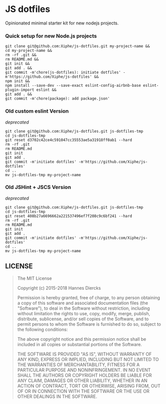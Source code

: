 # JS dotfiles

Opinionated minimal starter kit for new nodejs projects.

### Quick setup for new Node.js projects

```
git clone git@github.com:Xiphe/js-dotfiles.git my-project-name &&
cd my-project-name &&
rm -rf .git &&
rm README.md &&
git init &&
git add . &&
git commit -m'chore(js-dotfiles): initiate dotfiles' -m'https://github.com/Xiphe/js-dotfiles' &&
npm init &&
npm install --save-dev --save-exact eslint-config-airbnb-base eslint-plugin-import eslint &&
git add . &&
git commit -m'chore(package): add package.json'
```

### Old custom eslint Version

_deprecated_

```
git clone git@github.com:Xiphe/js-dotfiles.git js-dotfiles-tmp
cd js-dotfiles-tmp
git reset d3702c42ce4c591047cc35553ae5a31918ff0ab1 --hard
rm -rf .git
rm README.md
git init
git add .
git commit -m'initiate dotfiles' -m'https://github.com/Xiphe/js-dotfiles'
cd ..
mv js-dotfiles-tmp my-project-name
```

### Old JSHint + JSCS Version

_deprecated_

```
git clone git@github.com:Xiphe/js-dotfiles.git js-dotfiles-tmp
cd js-dotfiles-tmp
git reset 408b27a6696662a221537496ef7f208c9c6bf241 --hard
rm -rf .git
rm README.md
git init
git add .
git commit -m'initiate dotfiles' -m'https://github.com/Xiphe/js-dotfiles'
cd ..
mv js-dotfiles-tmp my-project-name
```

## LICENSE

> The MIT License
>
> Copyright (c) 2015-2018 Hannes Diercks
>
> Permission is hereby granted, free of charge, to any person obtaining a copy
> of this software and associated documentation files (the "Software"), to deal
> in the Software without restriction, including without limitation the rights
> to use, copy, modify, merge, publish, distribute, sublicense, and/or sell
> copies of the Software, and to permit persons to whom the Software is
> furnished to do so, subject to the following conditions:
>
> The above copyright notice and this permission notice shall be included in
> all copies or substantial portions of the Software.
>
> THE SOFTWARE IS PROVIDED "AS IS", WITHOUT WARRANTY OF ANY KIND, EXPRESS OR
> IMPLIED, INCLUDING BUT NOT LIMITED TO THE WARRANTIES OF MERCHANTABILITY,
> FITNESS FOR A PARTICULAR PURPOSE AND NONINFRINGEMENT. IN NO EVENT SHALL THE
> AUTHORS OR COPYRIGHT HOLDERS BE LIABLE FOR ANY CLAIM, DAMAGES OR OTHER
> LIABILITY, WHETHER IN AN ACTION OF CONTRACT, TORT OR OTHERWISE, ARISING FROM,
> OUT OF OR IN CONNECTION WITH THE SOFTWARE OR THE USE OR OTHER DEALINGS IN
> THE SOFTWARE.
